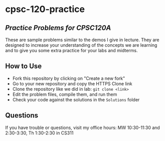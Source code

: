 # cpsc-120-practice
## _Practice Problems for CPSC120A_

These are sample problems similar to the demos I give in lecture. They are designed to increase your understanding of the concepts we are learning and to give you some extra practice for your labs and midterms.

## How to Use

- Fork this repository by clicking on "Create a new fork"
- Go to your new repository and copy the HTTPS Clone link
- Clone the repository like we did in lab: `git clone <link>`
- Edit the problem files, compile them, and run them
- Check your code against the solutions in the `Solutions` folder

## Questions

If you have trouble or questions, visit my office hours:
MW 10:30-11:30 and 2:30-3:30, Th 1:30-2:30 in CS311